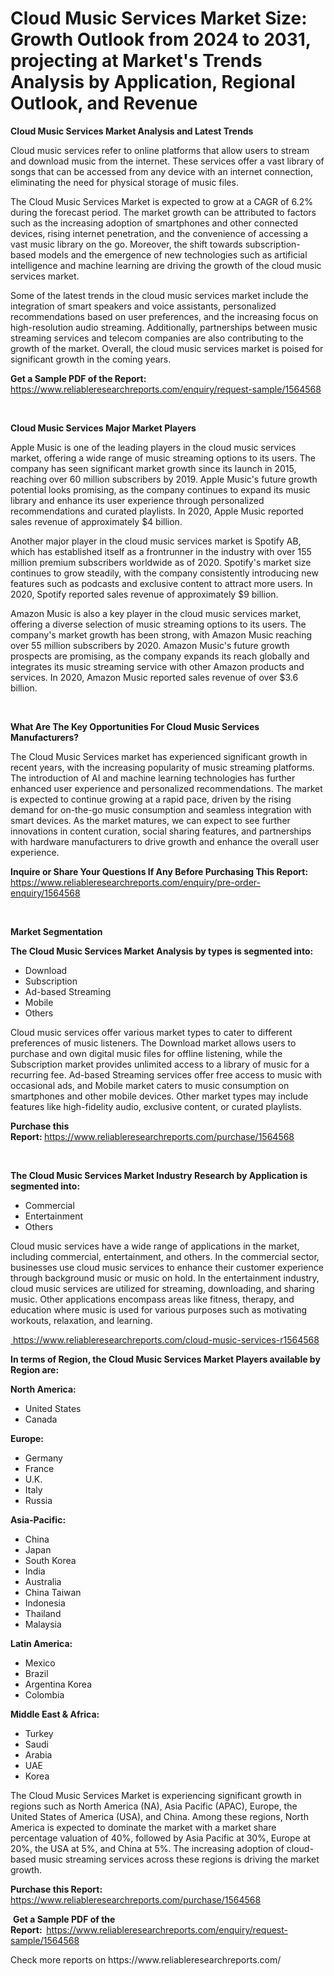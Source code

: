 <p><h1>Cloud Music Services Market Size: Growth Outlook from 2024 to 2031, projecting at Market's Trends Analysis by Application, Regional Outlook, and Revenue</h1></p><p><strong>Cloud Music Services Market Analysis and Latest Trends</strong></p>
<p><p>Cloud music services refer to online platforms that allow users to stream and download music from the internet. These services offer a vast library of songs that can be accessed from any device with an internet connection, eliminating the need for physical storage of music files.</p><p>The Cloud Music Services Market is expected to grow at a CAGR of 6.2% during the forecast period. The market growth can be attributed to factors such as the increasing adoption of smartphones and other connected devices, rising internet penetration, and the convenience of accessing a vast music library on the go. Moreover, the shift towards subscription-based models and the emergence of new technologies such as artificial intelligence and machine learning are driving the growth of the cloud music services market.</p><p>Some of the latest trends in the cloud music services market include the integration of smart speakers and voice assistants, personalized recommendations based on user preferences, and the increasing focus on high-resolution audio streaming. Additionally, partnerships between music streaming services and telecom companies are also contributing to the growth of the market. Overall, the cloud music services market is poised for significant growth in the coming years.</p></p>
<p><strong>Get a Sample PDF of the Report:&nbsp;</strong> <a href="https://www.reliableresearchreports.com/enquiry/request-sample/1564568">https://www.reliableresearchreports.com/enquiry/request-sample/1564568</a></p>
<p>&nbsp;</p>
<p><strong>Cloud Music Services Major Market Players</strong></p>
<p><p>Apple Music is one of the leading players in the cloud music services market, offering a wide range of music streaming options to its users. The company has seen significant market growth since its launch in 2015, reaching over 60 million subscribers by 2019. Apple Music's future growth potential looks promising, as the company continues to expand its music library and enhance its user experience through personalized recommendations and curated playlists. In 2020, Apple Music reported sales revenue of approximately $4 billion.</p><p>Another major player in the cloud music services market is Spotify AB, which has established itself as a frontrunner in the industry with over 155 million premium subscribers worldwide as of 2020. Spotify's market size continues to grow steadily, with the company consistently introducing new features such as podcasts and exclusive content to attract more users. In 2020, Spotify reported sales revenue of approximately $9 billion.</p><p>Amazon Music is also a key player in the cloud music services market, offering a diverse selection of music streaming options to its users. The company's market growth has been strong, with Amazon Music reaching over 55 million subscribers by 2020. Amazon Music's future growth prospects are promising, as the company expands its reach globally and integrates its music streaming service with other Amazon products and services. In 2020, Amazon Music reported sales revenue of over $3.6 billion.</p></p>
<p>&nbsp;</p>
<p><strong>What Are The Key Opportunities For Cloud Music Services Manufacturers?</strong></p>
<p><p>The Cloud Music Services market has experienced significant growth in recent years, with the increasing popularity of music streaming platforms. The introduction of AI and machine learning technologies has further enhanced user experience and personalized recommendations. The market is expected to continue growing at a rapid pace, driven by the rising demand for on-the-go music consumption and seamless integration with smart devices. As the market matures, we can expect to see further innovations in content curation, social sharing features, and partnerships with hardware manufacturers to drive growth and enhance the overall user experience.</p></p>
<p><strong>Inquire or Share Your Questions If Any Before Purchasing This Report:</strong> <a href="https://www.reliableresearchreports.com/enquiry/pre-order-enquiry/1564568">https://www.reliableresearchreports.com/enquiry/pre-order-enquiry/1564568</a></p>
<p>&nbsp;</p>
<p><strong>Market Segmentation</strong></p>
<p><strong>The Cloud Music Services Market Analysis by types is segmented into:</strong></p>
<p><ul><li>Download</li><li>Subscription</li><li>Ad-based Streaming</li><li>Mobile</li><li>Others</li></ul></p>
<p><p>Cloud music services offer various market types to cater to different preferences of music listeners. The Download market allows users to purchase and own digital music files for offline listening, while the Subscription market provides unlimited access to a library of music for a recurring fee. Ad-based Streaming services offer free access to music with occasional ads, and Mobile market caters to music consumption on smartphones and other mobile devices. Other market types may include features like high-fidelity audio, exclusive content, or curated playlists.</p></p>
<p><strong>Purchase this Report:&nbsp;</strong><a href="https://www.reliableresearchreports.com/purchase/1564568">https://www.reliableresearchreports.com/purchase/1564568</a></p>
<p>&nbsp;</p>
<p><strong>The Cloud Music Services Market Industry Research by Application is segmented into:</strong></p>
<p><ul><li>Commercial</li><li>Entertainment</li><li>Others</li></ul></p>
<p><p>Cloud music services have a wide range of applications in the market, including commercial, entertainment, and others. In the commercial sector, businesses use cloud music services to enhance their customer experience through background music or music on hold. In the entertainment industry, cloud music services are utilized for streaming, downloading, and sharing music. Other applications encompass areas like fitness, therapy, and education where music is used for various purposes such as motivating workouts, relaxation, and learning.</p></p>
<p><a href="https://www.reliableresearchreports.com/cloud-music-services-r1564568">&nbsp;https://www.reliableresearchreports.com/cloud-music-services-r1564568</a></p>
<p><strong>In terms of Region, the Cloud Music Services Market Players available by Region are:</strong></p>
<p>
    <p> <strong> North America: </strong>
        <ul>
            <li>United States</li>
            <li>Canada</li>
        </ul>
        </p> 
    <p> <strong> Europe: </strong>
        <ul>
            <li>Germany</li>
            <li>France</li>
            <li>U.K.</li>
            <li>Italy</li>
            <li>Russia</li>
        </ul>
        </p> 
    <p> <strong> Asia-Pacific: </strong>
        <ul>
            <li>China</li>
            <li>Japan</li>
            <li>South Korea</li>
            <li>India</li>
            <li>Australia</li>
            <li>China Taiwan</li>
            <li>Indonesia</li>
            <li>Thailand</li>
            <li>Malaysia</li>
        </ul>
        </p> 
    <p> <strong> Latin America: </strong>
        <ul>
            <li>Mexico</li>
            <li>Brazil</li>
            <li>Argentina Korea</li>
            <li>Colombia</li>
        </ul>
        </p> 
    <p> <strong> Middle East & Africa: </strong>
        <ul>
            <li>Turkey</li>
            <li>Saudi</li>
            <li>Arabia</li>
            <li>UAE</li>
            <li>Korea</li>
        </ul>
    </p>
    </p>
<p><p>The Cloud Music Services Market is experiencing significant growth in regions such as North America (NA), Asia Pacific (APAC), Europe, the United States of America (USA), and China. Among these regions, North America is expected to dominate the market with a market share percentage valuation of 40%, followed by Asia Pacific at 30%, Europe at 20%, the USA at 5%, and China at 5%. The increasing adoption of cloud-based music streaming services across these regions is driving the market growth.</p></p>
<p><strong>Purchase this Report: </strong><a href="https://www.reliableresearchreports.com/purchase/1564568">https://www.reliableresearchreports.com/purchase/1564568</a></p>
<p>&nbsp;<strong>Get a Sample PDF of the Report:&nbsp;&nbsp;</strong><a href="https://www.reliableresearchreports.com/enquiry/request-sample/1564568">https://www.reliableresearchreports.com/enquiry/request-sample/1564568</a></p>
<p><strong></strong></p>
<p>Check more reports on https://www.reliableresearchreports.com/</p>
